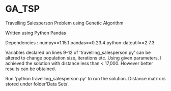 # GA_TSP
Travelling Salesperson Problem using Genetic Algorithm

Written using Python Pandas

Dependencies : 
numpy==1.15.1 
pandas==0.23.4 
python-dateutil==2.7.3 

Variables declared on lines 9-12 of 'travelling_salesperson.py' can be altered to change population size, iterations etc.
Using given parameters, I achieved the solution with distance less than < 17,000. However better results can be obtained.

Run 'python travelling_salesperson.py' to run the solution. 
Distance matrix is stored under folder'Data Sets'. 
